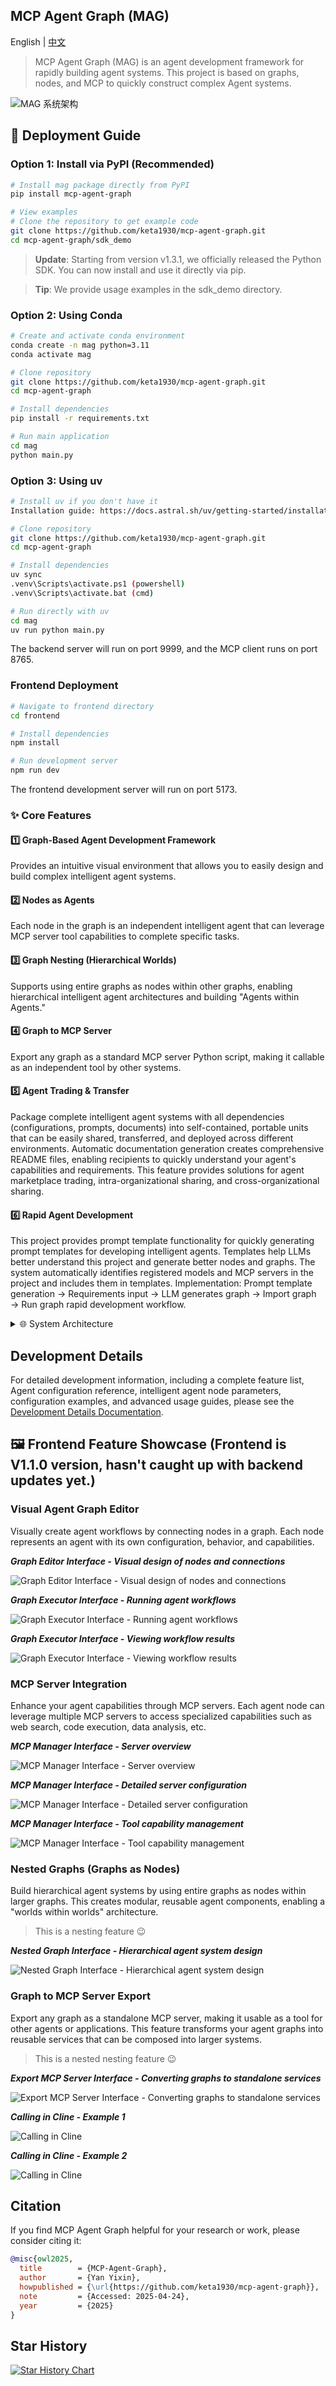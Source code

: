 ## MCP Agent Graph (MAG)

English | [中文](README_CN.md)

> MCP Agent Graph (MAG) is an agent development framework for rapidly building agent systems. This project is based on graphs, nodes, and MCP to quickly construct complex Agent systems.

![MAG 系统架构](appendix/image_en.png)


## 🚀 Deployment Guide

### Option 1: Install via PyPI (Recommended)

```bash
# Install mag package directly from PyPI
pip install mcp-agent-graph

# View examples
# Clone the repository to get example code
git clone https://github.com/keta1930/mcp-agent-graph.git
cd mcp-agent-graph/sdk_demo
```

> **Update**: Starting from version v1.3.1, we officially released the Python SDK. You can now install and use it directly via pip.

> **Tip**: We provide usage examples in the sdk_demo directory.

### Option 2: Using Conda

```bash
# Create and activate conda environment
conda create -n mag python=3.11
conda activate mag

# Clone repository
git clone https://github.com/keta1930/mcp-agent-graph.git
cd mcp-agent-graph

# Install dependencies
pip install -r requirements.txt

# Run main application
cd mag
python main.py
```

### Option 3: Using uv

```bash
# Install uv if you don't have it
Installation guide: https://docs.astral.sh/uv/getting-started/installation/

# Clone repository
git clone https://github.com/keta1930/mcp-agent-graph.git
cd mcp-agent-graph

# Install dependencies
uv sync
.venv\Scripts\activate.ps1 (powershell)
.venv\Scripts\activate.bat (cmd)

# Run directly with uv
cd mag
uv run python main.py
```

The backend server will run on port 9999, and the MCP client runs on port 8765.

### Frontend Deployment

```bash
# Navigate to frontend directory
cd frontend

# Install dependencies
npm install

# Run development server
npm run dev
```

The frontend development server will run on port 5173.

### ✨ Core Features

#### 1️⃣ Graph-Based Agent Development Framework
Provides an intuitive visual environment that allows you to easily design and build complex intelligent agent systems.

#### 2️⃣ Nodes as Agents
Each node in the graph is an independent intelligent agent that can leverage MCP server tool capabilities to complete specific tasks.

#### 3️⃣ Graph Nesting (Hierarchical Worlds)
Supports using entire graphs as nodes within other graphs, enabling hierarchical intelligent agent architectures and building "Agents within Agents."

#### 4️⃣ Graph to MCP Server
Export any graph as a standard MCP server Python script, making it callable as an independent tool by other systems.

#### 5️⃣ Agent Trading & Transfer
Package complete intelligent agent systems with all dependencies (configurations, prompts, documents) into self-contained, portable units that can be easily shared, transferred, and deployed across different environments. Automatic documentation generation creates comprehensive README files, enabling recipients to quickly understand your agent's capabilities and requirements. This feature provides solutions for agent marketplace trading, intra-organizational sharing, and cross-organizational sharing.

#### 6️⃣ Rapid Agent Development
This project provides prompt template functionality for quickly generating prompt templates for developing intelligent agents. Templates help LLMs better understand this project and generate better nodes and graphs. The system automatically identifies registered models and MCP servers in the project and includes them in templates.
Implementation: Prompt template generation → Requirements input → LLM generates graph → Import graph → Run graph rapid development workflow.

<details>
<summary>🌐 System Architecture</summary>

MAG follows a HOST-CLIENT-SERVER architecture:
- **HOST**: Central service that manages graph execution and coordinates communication between components
- **CLIENT**: MCP client that interacts with MCP servers
- **SERVER**: MCP servers that provide specialized tools and functionality

```
HOST  → CLIENT  → SERVER 
(Graph) → (Agent) <==> (MCP Server)
```
</details>

## Development Details

For detailed development information, including a complete feature list, Agent configuration reference, intelligent agent node parameters, configuration examples, and advanced usage guides, please see the [Development Details Documentation](appendix/intro.md).

## 🖼️ Frontend Feature Showcase (Frontend is V1.1.0 version, hasn't caught up with backend updates yet.)

### Visual Agent Graph Editor

Visually create agent workflows by connecting nodes in a graph. Each node represents an agent with its own configuration, behavior, and capabilities.

***Graph Editor Interface - Visual design of nodes and connections***

![Graph Editor Interface - Visual design of nodes and connections](appendix/img_3.png)

***Graph Executor Interface - Running agent workflows***

![Graph Executor Interface - Running agent workflows](appendix/img_6.png)

***Graph Executor Interface - Viewing workflow results***

![Graph Executor Interface - Viewing workflow results](appendix/img_7.png)

### MCP Server Integration

Enhance your agent capabilities through MCP servers. Each agent node can leverage multiple MCP servers to access specialized capabilities such as web search, code execution, data analysis, etc.

***MCP Manager Interface - Server overview***

![MCP Manager Interface - Server overview](appendix/img.png)

***MCP Manager Interface - Detailed server configuration***

![MCP Manager Interface - Detailed server configuration](appendix/img_1.png)

***MCP Manager Interface - Tool capability management***

![MCP Manager Interface - Tool capability management](appendix/img_2.png)

### Nested Graphs (Graphs as Nodes)

Build hierarchical agent systems by using entire graphs as nodes within larger graphs. This creates modular, reusable agent components, enabling a "worlds within worlds" architecture.

> This is a nesting feature 😉

***Nested Graph Interface - Hierarchical agent system design***

![Nested Graph Interface - Hierarchical agent system design](appendix/img_4.png)

### Graph to MCP Server Export

Export any graph as a standalone MCP server, making it usable as a tool for other agents or applications. This feature transforms your agent graphs into reusable services that can be composed into larger systems.

> This is a nested nesting feature 😉

***Export MCP Server Interface - Converting graphs to standalone services***

![Export MCP Server Interface - Converting graphs to standalone services](appendix/img_5.png)

***Calling in Cline - Example 1***

![Calling in Cline](appendix/img_8.png)

***Calling in Cline - Example 2***

![Calling in Cline](appendix/img_9.png)

## Citation

If you find MCP Agent Graph helpful for your research or work, please consider citing it:

```bibtex
@misc{owl2025,
  title        = {MCP-Agent-Graph},
  author       = {Yan Yixin},
  howpublished = {\url{https://github.com/keta1930/mcp-agent-graph}},
  note         = {Accessed: 2025-04-24},
  year         = {2025}
}
```

## Star History

[![Star History Chart](https://api.star-history.com/svg?repos=keta1930/mcp-agent-graph&type=Date)](https://www.star-history.com/#keta1930/mcp-agent-graph&Date)